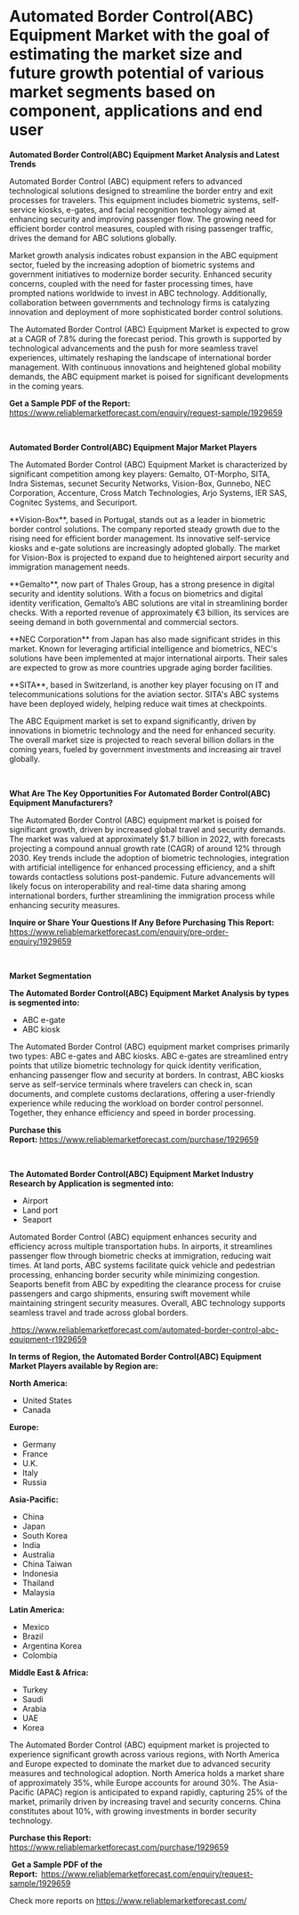 <p><h1>Automated Border Control(ABC) Equipment Market with the goal of estimating the market size and future growth potential of various market segments based on component, applications and end user</h1></p><p><strong>Automated Border Control(ABC) Equipment Market Analysis and Latest Trends</strong></p>
<p><p>Automated Border Control (ABC) equipment refers to advanced technological solutions designed to streamline the border entry and exit processes for travelers. This equipment includes biometric systems, self-service kiosks, e-gates, and facial recognition technology aimed at enhancing security and improving passenger flow. The growing need for efficient border control measures, coupled with rising passenger traffic, drives the demand for ABC solutions globally.</p><p>Market growth analysis indicates robust expansion in the ABC equipment sector, fueled by the increasing adoption of biometric systems and government initiatives to modernize border security. Enhanced security concerns, coupled with the need for faster processing times, have prompted nations worldwide to invest in ABC technology. Additionally, collaboration between governments and technology firms is catalyzing innovation and deployment of more sophisticated border control solutions.</p><p>The Automated Border Control (ABC) Equipment Market is expected to grow at a CAGR of 7.8% during the forecast period. This growth is supported by technological advancements and the push for more seamless travel experiences, ultimately reshaping the landscape of international border management. With continuous innovations and heightened global mobility demands, the ABC equipment market is poised for significant developments in the coming years.</p></p>
<p><strong>Get a Sample PDF of the Report:&nbsp;</strong> <a href="https://www.reliablemarketforecast.com/enquiry/request-sample/1929659?utm_campaign=1108&utm_medium=2&utm_source=Github&utm_content=ia&utm_term=16012025&utm_id=automated-border-controlabc-equipment">https://www.reliablemarketforecast.com/enquiry/request-sample/1929659</a></p>
<p>&nbsp;</p>
<p><strong>Automated Border Control(ABC) Equipment Major Market Players</strong></p>
<p><p>The Automated Border Control (ABC) Equipment Market is characterized by significant competition among key players: Gemalto, OT-Morpho, SITA, Indra Sistemas, secunet Security Networks, Vision-Box, Gunnebo, NEC Corporation, Accenture, Cross Match Technologies, Arjo Systems, IER SAS, Cognitec Systems, and Securiport. </p><p>**Vision-Box**, based in Portugal, stands out as a leader in biometric border control solutions. The company reported steady growth due to the rising need for efficient border management. Its innovative self-service kiosks and e-gate solutions are increasingly adopted globally. The market for Vision-Box is projected to expand due to heightened airport security and immigration management needs.</p><p>**Gemalto**, now part of Thales Group, has a strong presence in digital security and identity solutions. With a focus on biometrics and digital identity verification, Gemalto’s ABC solutions are vital in streamlining border checks. With a reported revenue of approximately €3 billion, its services are seeing demand in both governmental and commercial sectors.</p><p>**NEC Corporation** from Japan has also made significant strides in this market. Known for leveraging artificial intelligence and biometrics, NEC's solutions have been implemented at major international airports. Their sales are expected to grow as more countries upgrade aging border facilities.</p><p>**SITA**, based in Switzerland, is another key player focusing on IT and telecommunications solutions for the aviation sector. SITA's ABC systems have been deployed widely, helping reduce wait times at checkpoints.</p><p>The ABC Equipment market is set to expand significantly, driven by innovations in biometric technology and the need for enhanced security. The overall market size is projected to reach several billion dollars in the coming years, fueled by government investments and increasing air travel globally.</p></p>
<p>&nbsp;</p>
<p><strong>What Are The Key Opportunities For Automated Border Control(ABC) Equipment Manufacturers?</strong></p>
<p><p>The Automated Border Control (ABC) equipment market is poised for significant growth, driven by increased global travel and security demands. The market was valued at approximately $1.7 billion in 2022, with forecasts projecting a compound annual growth rate (CAGR) of around 12% through 2030. Key trends include the adoption of biometric technologies, integration with artificial intelligence for enhanced processing efficiency, and a shift towards contactless solutions post-pandemic. Future advancements will likely focus on interoperability and real-time data sharing among international borders, further streamlining the immigration process while enhancing security measures.</p></p>
<p><strong>Inquire or Share Your Questions If Any Before Purchasing This Report:</strong> <a href="https://www.reliablemarketforecast.com/enquiry/pre-order-enquiry/1929659?utm_campaign=1108&utm_medium=2&utm_source=Github&utm_content=ia&utm_term=16012025&utm_id=automated-border-controlabc-equipment">https://www.reliablemarketforecast.com/enquiry/pre-order-enquiry/1929659</a></p>
<p>&nbsp;</p>
<p><strong>Market Segmentation</strong></p>
<p><strong>The Automated Border Control(ABC) Equipment Market Analysis by types is segmented into:</strong></p>
<p><ul><li>ABC e-gate</li><li>ABC kiosk</li></ul></p>
<p><p>The Automated Border Control (ABC) equipment market comprises primarily two types: ABC e-gates and ABC kiosks. ABC e-gates are streamlined entry points that utilize biometric technology for quick identity verification, enhancing passenger flow and security at borders. In contrast, ABC kiosks serve as self-service terminals where travelers can check in, scan documents, and complete customs declarations, offering a user-friendly experience while reducing the workload on border control personnel. Together, they enhance efficiency and speed in border processing.</p></p>
<p><strong>Purchase this Report:&nbsp;</strong><a href="https://www.reliablemarketforecast.com/purchase/1929659?utm_campaign=1108&utm_medium=2&utm_source=Github&utm_content=ia&utm_term=16012025&utm_id=automated-border-controlabc-equipment">https://www.reliablemarketforecast.com/purchase/1929659</a></p>
<p>&nbsp;</p>
<p><strong>The Automated Border Control(ABC) Equipment Market Industry Research by Application is segmented into:</strong></p>
<p><ul><li>Airport</li><li>Land port</li><li>Seaport</li></ul></p>
<p><p>Automated Border Control (ABC) equipment enhances security and efficiency across multiple transportation hubs. In airports, it streamlines passenger flow through biometric checks at immigration, reducing wait times. At land ports, ABC systems facilitate quick vehicle and pedestrian processing, enhancing border security while minimizing congestion. Seaports benefit from ABC by expediting the clearance process for cruise passengers and cargo shipments, ensuring swift movement while maintaining stringent security measures. Overall, ABC technology supports seamless travel and trade across global borders.</p></p>
<p><a href="https://www.reliablemarketforecast.com/automated-border-control-abc-equipment-r1929659?utm_campaign=1108&utm_medium=2&utm_source=Github&utm_content=ia&utm_term=16012025&utm_id=automated-border-controlabc-equipment">&nbsp;https://www.reliablemarketforecast.com/automated-border-control-abc-equipment-r1929659</a></p>
<p><strong>In terms of Region, the Automated Border Control(ABC) Equipment Market Players available by Region are:</strong></p>
<p>
    <p> <strong> North America: </strong>
        <ul>
            <li>United States</li>
            <li>Canada</li>
        </ul>
        </p> 
    <p> <strong> Europe: </strong>
        <ul>
            <li>Germany</li>
            <li>France</li>
            <li>U.K.</li>
            <li>Italy</li>
            <li>Russia</li>
        </ul>
        </p> 
    <p> <strong> Asia-Pacific: </strong>
        <ul>
            <li>China</li>
            <li>Japan</li>
            <li>South Korea</li>
            <li>India</li>
            <li>Australia</li>
            <li>China Taiwan</li>
            <li>Indonesia</li>
            <li>Thailand</li>
            <li>Malaysia</li>
        </ul>
        </p> 
    <p> <strong> Latin America: </strong>
        <ul>
            <li>Mexico</li>
            <li>Brazil</li>
            <li>Argentina Korea</li>
            <li>Colombia</li>
        </ul>
        </p> 
    <p> <strong> Middle East & Africa: </strong>
        <ul>
            <li>Turkey</li>
            <li>Saudi</li>
            <li>Arabia</li>
            <li>UAE</li>
            <li>Korea</li>
        </ul>
    </p>
    </p>
<p><p>The Automated Border Control (ABC) equipment market is projected to experience significant growth across various regions, with North America and Europe expected to dominate the market due to advanced security measures and technological adoption. North America holds a market share of approximately 35%, while Europe accounts for around 30%. The Asia-Pacific (APAC) region is anticipated to expand rapidly, capturing 25% of the market, primarily driven by increasing travel and security concerns. China constitutes about 10%, with growing investments in border security technology.</p></p>
<p><strong>Purchase this Report: </strong><a href="https://www.reliablemarketforecast.com/purchase/1929659?utm_campaign=1108&utm_medium=2&utm_source=Github&utm_content=ia&utm_term=16012025&utm_id=automated-border-controlabc-equipment">https://www.reliablemarketforecast.com/purchase/1929659</a></p>
<p>&nbsp;<strong>Get a Sample PDF of the Report:&nbsp;&nbsp;</strong><a href="https://www.reliablemarketforecast.com/enquiry/request-sample/1929659?utm_campaign=1108&utm_medium=2&utm_source=Github&utm_content=ia&utm_term=16012025&utm_id=automated-border-controlabc-equipment">https://www.reliablemarketforecast.com/enquiry/request-sample/1929659</a></p>
<p><strong></strong></p>
<p>Check more reports on <a href="https://www.reliablemarketforecast.com/?utm_campaign=1108&utm_medium=2&utm_source=Github&utm_content=ia&utm_term=16012025&utm_id=automated-border-controlabc-equipment">https://www.reliablemarketforecast.com/</a></p>